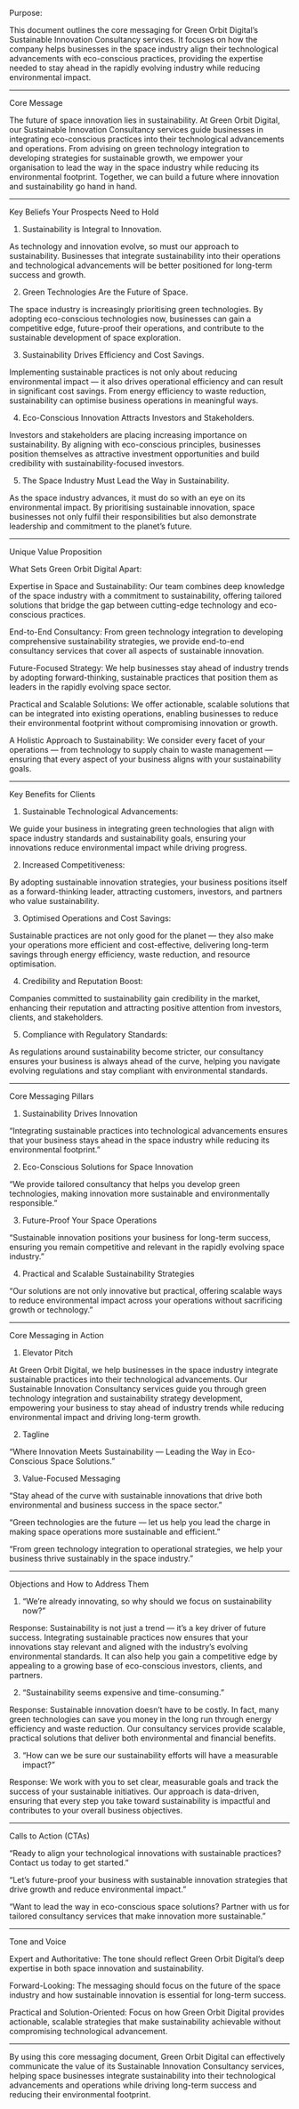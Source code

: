 Purpose:

This document outlines the core messaging for Green Orbit Digital’s Sustainable Innovation Consultancy services. It focuses on how the company helps businesses in the space industry align their technological advancements with eco-conscious practices, providing the expertise needed to stay ahead in the rapidly evolving industry while reducing environmental impact.

- --

Core Message

The future of space innovation lies in sustainability. At Green Orbit Digital, our Sustainable Innovation Consultancy services guide businesses in integrating eco-conscious practices into their technological advancements and operations. From advising on green technology integration to developing strategies for sustainable growth, we empower your organisation to lead the way in the space industry while reducing its environmental footprint. Together, we can build a future where innovation and sustainability go hand in hand.

- --

Key Beliefs Your Prospects Need to Hold

1. Sustainability is Integral to Innovation.

As technology and innovation evolve, so must our approach to sustainability. Businesses that integrate sustainability into their operations and technological advancements will be better positioned for long-term success and growth.

2. Green Technologies Are the Future of Space.

The space industry is increasingly prioritising green technologies. By adopting eco-conscious technologies now, businesses can gain a competitive edge, future-proof their operations, and contribute to the sustainable development of space exploration.

3. Sustainability Drives Efficiency and Cost Savings.

Implementing sustainable practices is not only about reducing environmental impact — it also drives operational efficiency and can result in significant cost savings. From energy efficiency to waste reduction, sustainability can optimise business operations in meaningful ways.

4. Eco-Conscious Innovation Attracts Investors and Stakeholders.

Investors and stakeholders are placing increasing importance on sustainability. By aligning with eco-conscious principles, businesses position themselves as attractive investment opportunities and build credibility with sustainability-focused investors.

5. The Space Industry Must Lead the Way in Sustainability.

As the space industry advances, it must do so with an eye on its environmental impact. By prioritising sustainable innovation, space businesses not only fulfil their responsibilities but also demonstrate leadership and commitment to the planet’s future.

- --

Unique Value Proposition

What Sets Green Orbit Digital Apart:

Expertise in Space and Sustainability: Our team combines deep knowledge of the space industry with a commitment to sustainability, offering tailored solutions that bridge the gap between cutting-edge technology and eco-conscious practices.

End-to-End Consultancy: From green technology integration to developing comprehensive sustainability strategies, we provide end-to-end consultancy services that cover all aspects of sustainable innovation.

Future-Focused Strategy: We help businesses stay ahead of industry trends by adopting forward-thinking, sustainable practices that position them as leaders in the rapidly evolving space sector.

Practical and Scalable Solutions: We offer actionable, scalable solutions that can be integrated into existing operations, enabling businesses to reduce their environmental footprint without compromising innovation or growth.

A Holistic Approach to Sustainability: We consider every facet of your operations — from technology to supply chain to waste management — ensuring that every aspect of your business aligns with your sustainability goals.

- --

Key Benefits for Clients

1. Sustainable Technological Advancements:

We guide your business in integrating green technologies that align with space industry standards and sustainability goals, ensuring your innovations reduce environmental impact while driving progress.

2. Increased Competitiveness:

By adopting sustainable innovation strategies, your business positions itself as a forward-thinking leader, attracting customers, investors, and partners who value sustainability.

3. Optimised Operations and Cost Savings:

Sustainable practices are not only good for the planet — they also make your operations more efficient and cost-effective, delivering long-term savings through energy efficiency, waste reduction, and resource optimisation.

4. Credibility and Reputation Boost:

Companies committed to sustainability gain credibility in the market, enhancing their reputation and attracting positive attention from investors, clients, and stakeholders.

5. Compliance with Regulatory Standards:

As regulations around sustainability become stricter, our consultancy ensures your business is always ahead of the curve, helping you navigate evolving regulations and stay compliant with environmental standards.

- --

Core Messaging Pillars

1. Sustainability Drives Innovation

“Integrating sustainable practices into technological advancements ensures that your business stays ahead in the space industry while reducing its environmental footprint.”

2. Eco-Conscious Solutions for Space Innovation

“We provide tailored consultancy that helps you develop green technologies, making innovation more sustainable and environmentally responsible.”

3. Future-Proof Your Space Operations

“Sustainable innovation positions your business for long-term success, ensuring you remain competitive and relevant in the rapidly evolving space industry.”

4. Practical and Scalable Sustainability Strategies

“Our solutions are not only innovative but practical, offering scalable ways to reduce environmental impact across your operations without sacrificing growth or technology.”

- --

Core Messaging in Action

1. Elevator Pitch

At Green Orbit Digital, we help businesses in the space industry integrate sustainable practices into their technological advancements. Our Sustainable Innovation Consultancy services guide you through green technology integration and sustainability strategy development, empowering your business to stay ahead of industry trends while reducing environmental impact and driving long-term growth.

2. Tagline

“Where Innovation Meets Sustainability — Leading the Way in Eco-Conscious Space Solutions.”

3. Value-Focused Messaging

“Stay ahead of the curve with sustainable innovations that drive both environmental and business success in the space sector.”

“Green technologies are the future — let us help you lead the charge in making space operations more sustainable and efficient.”

“From green technology integration to operational strategies, we help your business thrive sustainably in the space industry.”

- --

Objections and How to Address Them

1. “We’re already innovating, so why should we focus on sustainability now?”

Response: Sustainability is not just a trend — it’s a key driver of future success. Integrating sustainable practices now ensures that your innovations stay relevant and aligned with the industry’s evolving environmental standards. It can also help you gain a competitive edge by appealing to a growing base of eco-conscious investors, clients, and partners.

2. “Sustainability seems expensive and time-consuming.”

Response: Sustainable innovation doesn’t have to be costly. In fact, many green technologies can save you money in the long run through energy efficiency and waste reduction. Our consultancy services provide scalable, practical solutions that deliver both environmental and financial benefits.

3. “How can we be sure our sustainability efforts will have a measurable impact?”

Response: We work with you to set clear, measurable goals and track the success of your sustainable initiatives. Our approach is data-driven, ensuring that every step you take toward sustainability is impactful and contributes to your overall business objectives.

- --

Calls to Action (CTAs)

“Ready to align your technological innovations with sustainable practices? Contact us today to get started.”

“Let’s future-proof your business with sustainable innovation strategies that drive growth and reduce environmental impact.”

“Want to lead the way in eco-conscious space solutions? Partner with us for tailored consultancy services that make innovation more sustainable.”

- --

Tone and Voice

Expert and Authoritative: The tone should reflect Green Orbit Digital’s deep expertise in both space innovation and sustainability.

Forward-Looking: The messaging should focus on the future of the space industry and how sustainable innovation is essential for long-term success.

Practical and Solution-Oriented: Focus on how Green Orbit Digital provides actionable, scalable strategies that make sustainability achievable without compromising technological advancement.

- --

By using this core messaging document, Green Orbit Digital can effectively communicate the value of its Sustainable Innovation Consultancy services, helping space businesses integrate sustainability into their technological advancements and operations while driving long-term success and reducing their environmental footprint.